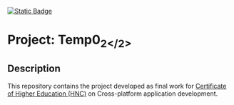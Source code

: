 [![Static Badge](https://img.shields.io/badge/Back%20to%20spanish%20-6556E8)](./README.md)
# Project: Temp0<sub>2</2>
## Description
This repository contains the project developed as final work for [Certificate of Higher Education (HNC)](https://www.inesem.es/revistadigital/idiomas/equivalencia-de-estudios-como-traducir-tus-titulaciones-al-ingles-uk-2/) on Cross-platform application development.